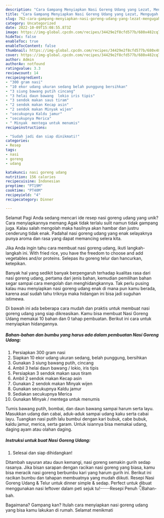 ```yaml
---
description: "Cara Gampang Menyiapkan Nasi Goreng Udang yang Lezat, Mengugah Selera"
title: "Cara Gampang Menyiapkan Nasi Goreng Udang yang Lezat, Mengugah Selera"
slug: 762-cara-gampang-menyiapkan-nasi-goreng-udang-yang-lezat-mengugah-selera
category: Uncategorized
date: 2022-10-09T15:08:55.873Z
image: https://img-global.cpcdn.com/recipes/34429e2f8cfd577b/680x482cq70/nasi-goreng-udang-foto-resep-utama.jpg
hideToc: false
enableToc: true
enableTocContent: false
thumbnail: https://img-global.cpcdn.com/recipes/34429e2f8cfd577b/680x482cq70/nasi-goreng-udang-foto-resep-utama.jpg
cover: https://img-global.cpcdn.com/recipes/34429e2f8cfd577b/680x482cq70/nasi-goreng-udang-foto-resep-utama.jpg
author: Admin
authorAv: notfound
ratingvalue: 3.3
reviewcount: 14
recipeingredient:
- "300 gram nasi"
- "10 ekor udang ukuran sedang belah punggung bersihkan"
- "3 siung bawang putih cincang"
- "3 helai daun bawang  lokio iris tipis"
- "3 sendok makan saus tiram"
- "2 sendok makan Kecap asin"
- "2 sendok makan Minyak wijen"
- "secukupnya Kaldu jamur"
- "secukupnya Merica"
- " Minyak  mentega untuk menumis"
recipeinstructions:

- "Sudah jadi dan siap dinikmati!"
categories:
- Resep
tags:
- nasi
- goreng
- udang

katakunci: nasi goreng udang 
nutrition: 156 calories
recipecuisine: Indonesian
preptime: "PT19M"
cooktime: "PT40M"
recipeyield: "4"
recipecategory: Dinner

---
```



Selamat Pagi Anda sedang mencari ide resep nasi goreng udang yang unik? Cara menyiapkannya memang Agak tidak terlalu sulit namun tidak gampang juga. Kalau salah mengolah maka hasilnya akan hambar dan justru cenderung tidak enak. Padahal nasi goreng udang yang enak selayaknya punya aroma dan rasa yang dapat memancing selera kita.


Jika Anda ingin tahu cara membuat nasi goreng udang, ikuti langkah-langkah ini. With fried rice, you have the freedom to choose and add vegetables and/or proteins. Selepas itu goreng telur dan hancurkan, ketepikan.

Banyak hal yang sedikit banyak berpengaruh terhadap kualitas rasa dari nasi goreng udang, pertama dari jenis bahan, kemudian pemilihan bahan segar sampai cara mengolah dan menghidangkannya. Tak perlu pusing kalau mau menyiapkan nasi goreng udang enak di mana pun kamu berada, karena asal sudah tahu triknya maka hidangan ini bisa jadi suguhan istimewa.


Di bawah ini ada beberapa cara mudah dan praktis untuk membuat nasi goreng udang yang siap dikreasikan. Kamu bisa membuat Nasi Goreng Udang memakai 10 bahan dan 0 tahap pembuatan. Berikut ini cara untuk menyiapkan hidangannya.

<!--inarticleads1-->

##### Bahan-bahan dan bumbu yang harus ada dalam pembuatan Nasi Goreng Udang:

1. Persiapkan 300 gram nasi
1. Siapkan 10 ekor udang ukuran sedang, belah punggung, bersihkan
1. Gunakan 3 siung bawang putih, cincang
1. Ambil 3 helai daun bawang / lokio, iris tipis
1. Persiapkan 3 sendok makan saus tiram
1. Ambil 2 sendok makan Kecap asin
1. Gunakan 2 sendok makan Minyak wijen
1. Gunakan secukupnya Kaldu jamur
1. Sediakan secukupnya Merica
1. Gunakan  Minyak / mentega untuk menumis


Tumis bawang putih, bombai, dan daun bawang sampai harum serta layu. Masukkan udang dan cabai, aduk-aduk sampai udang kaku serta cabai layu. Tuangkan nasi putih lalu bumbui dengan kari bubuk, cabe bubuk, kaldu jamur, merica, serta garam. Untuk isiannya bisa memakai udang, daging ayam atau olahan daging. 

<!--inarticleads2-->

##### Instruksi untuk buat Nasi Goreng Udang:


1. Selesai dan siap dihidangkan!

Ditambah sayuran atau daun kemangi, nasi goreng semakin gurih sedap rasanya. Jika bisan sarapan dengan racikan nasi goreng yang biasa, kamu bisa meracik nasi goreng berbumbu kari yang harum gurih ini. Berikut ini racikan bumbu dan tahapan membuatnya yang mudah diikuti. Resepi Nasi Goreng Udang &amp; Telur untuk dinner simple &amp; sedap. Perfect untuk dibuat menggunakan nasi leftover dalam peti sejuk tu!-----Resepi Penuh 👇Bahan-bah. 

Bagaimana? Gampang kan? Itulah cara menyiapkan nasi goreng udang yang bisa kamu lakukan di rumah. Selamat menikmati
